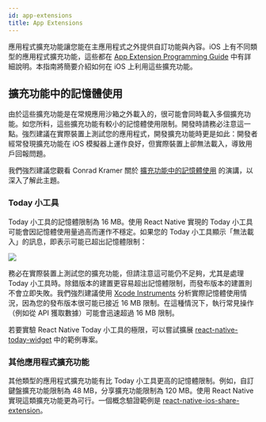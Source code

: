```yaml
---
id: app-extensions
title: App Extensions
---
```


應用程式擴充功能讓您能在主應用程式之外提供自訂功能與內容。iOS 上有不同類型的應用程式擴充功能，這些都在 [App Extension Programming Guide](https://developer.apple.com/library/content/documentation/General/Conceptual/ExtensibilityPG/index.html#//apple_ref/doc/uid/TP40014214-CH20-SW1) 中有詳細說明。本指南將簡要介紹如何在 iOS 上利用這些擴充功能。

## 擴充功能中的記憶體使用

由於這些擴充功能是在常規應用沙箱之外載入的，很可能會同時載入多個擴充功能。如您所料，這些擴充功能有較小的記憶體使用限制。開發時請務必注意這一點。強烈建議在實際裝置上測試您的應用程式，開發擴充功能時更是如此：開發者經常發現擴充功能在 iOS 模擬器上運作良好，但實際裝置上卻無法載入，導致用戶回報問題。

我們強烈建議您觀看 Conrad Kramer 關於 [擴充功能中的記憶體使用](https://www.youtube.com/watch?v=GqXMqn6MXrM) 的演講，以深入了解此主題。

### Today 小工具

Today 小工具的記憶體限制為 16 MB。使用 React Native 實現的 Today 小工具可能會因記憶體使用量過高而運作不穩定。如果您的 Today 小工具顯示「無法載入」的訊息，即表示可能已超出記憶體限制：

![](/docs/assets/TodayWidgetUnableToLoad.jpg)

務必在實際裝置上測試您的擴充功能，但請注意這可能仍不足夠，尤其是處理 Today 小工具時。除錯版本的建置更容易超出記憶體限制，而發布版本的建置則不會立即失敗。我們強烈建議使用 [Xcode Instruments](https://developer.apple.com/library/content/documentation/DeveloperTools/Conceptual/InstrumentsUserGuide/index.html) 分析實際記憶體使用情況，因為您的發布版本很可能已接近 16 MB 限制。在這種情況下，執行常見操作（例如從 API 獲取數據）可能會迅速超過 16 MB 限制。

若要實驗 React Native Today 小工具的極限，可以嘗試擴展 [react-native-today-widget](https://github.com/matejkriz/react-native-today-widget/) 中的範例專案。

### 其他應用程式擴充功能

其他類型的應用程式擴充功能有比 Today 小工具更高的記憶體限制。例如，自訂鍵盤擴充功能限制為 48 MB，分享擴充功能限制為 120 MB。使用 React Native 實現這類擴充功能更為可行。一個概念驗證範例是 [react-native-ios-share-extension](https://github.com/andrewsardone/react-native-ios-share-extension)。
